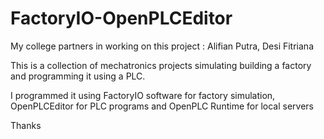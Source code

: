 # FactoryIO-OpenPLCEditor

My college partners in working on this project : Alifian Putra, Desi Fitriana

This is a collection of mechatronics projects simulating building a factory and programming it using a PLC.

I programmed it using FactoryIO software for factory simulation, OpenPLCEditor for PLC programs and OpenPLC Runtime for local servers


Thanks

